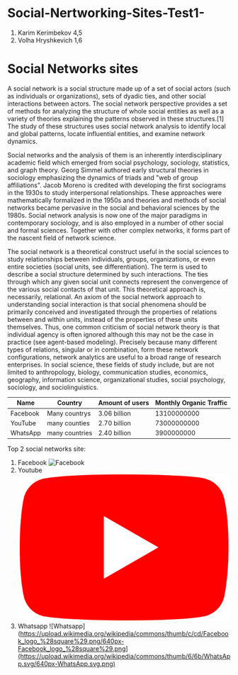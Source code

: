 # Social-Nertworking-Sites-Test1-
1. Karim Kerimbekov 4,5
2. Volha Hryshkevich 1,6

# Social Networks sites

A social network is a social structure made up of a set of social actors (such as individuals or organizations), sets of dyadic ties, and other social interactions between actors. The social network perspective provides a set of methods for analyzing the structure of whole social entities as well as a variety of theories explaining the patterns observed in these structures.[1] The study of these structures uses social network analysis to identify local and global patterns, locate influential entities, and examine network dynamics.

Social networks and the analysis of them is an inherently interdisciplinary academic field which emerged from social psychology, sociology, statistics, and graph theory. Georg Simmel authored early structural theories in sociology emphasizing the dynamics of triads and "web of group affiliations". Jacob Moreno is credited with developing the first sociograms in the 1930s to study interpersonal relationships. These approaches were mathematically formalized in the 1950s and theories and methods of social networks became pervasive in the social and behavioral sciences by the 1980s. Social network analysis is now one of the major paradigms in contemporary sociology, and is also employed in a number of other social and formal sciences. Together with other complex networks, it forms part of the nascent field of network science.

The social network is a theoretical construct useful in the social sciences to study relationships between individuals, groups, organizations, or even entire societies (social units, see differentiation). The term is used to describe a social structure determined by such interactions. The ties through which any given social unit connects represent the convergence of the various social contacts of that unit. This theoretical approach is, necessarily, relational. An axiom of the social network approach to understanding social interaction is that social phenomena should be primarily conceived and investigated through the properties of relations between and within units, instead of the properties of these units themselves. Thus, one common criticism of social network theory is that individual agency is often ignored although this may not be the case in practice (see agent-based modeling). Precisely because many different types of relations, singular or in combination, form these network configurations, network analytics are useful to a broad range of research enterprises. In social science, these fields of study include, but are not limited to anthropology, biology, communication studies, economics, geography, information science, organizational studies, social psychology, sociology, and sociolinguistics.

|Name | Country| Amount of users | Monthly Organic Traffic |
|--------- | --------- | ---------  | --------- |
|Facebook| Many countrys| 	3.06 billion|13100000000|
|YouTube | many counties|2.70 billion |	73000000000|
|WhatsApp| many countries|	2.40 billion|	3900000000|

Top 2 social networks site:
1. Facebook
![Facebook](https://upload.wikimedia.org/wikipedia/commons/thumb/c/cd/Facebook_logo_%28square%29.png/640px-Facebook_logo_%28square%29.png)
2. Youtube
![Youtube](/Youtube_logo.png)
3. Whatsapp
![Whatsapp](https://upload.wikimedia.org/wikipedia/commons/thumb/c/cd/Facebook_logo_%28square%29.png/640px-Facebook_logo_%28square%29.png](https://upload.wikimedia.org/wikipedia/commons/thumb/6/6b/WhatsApp.svg/640px-WhatsApp.svg.png)
